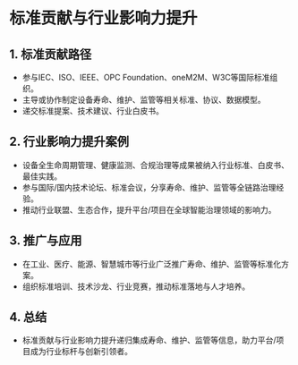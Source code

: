 # 标准贡献与行业影响力提升

## 1. 标准贡献路径

- 参与IEC、ISO、IEEE、OPC Foundation、oneM2M、W3C等国际标准组织。
- 主导或协作制定设备寿命、维护、监管等相关标准、协议、数据模型。
- 递交标准提案、技术建议、行业白皮书。

## 2. 行业影响力提升案例

- 设备全生命周期管理、健康监测、合规治理等成果被纳入行业标准、白皮书、最佳实践。
- 参与国际/国内技术论坛、标准会议，分享寿命、维护、监管等全链路治理经验。
- 推动行业联盟、生态合作，提升平台/项目在全球智能治理领域的影响力。

## 3. 推广与应用

- 在工业、医疗、能源、智慧城市等行业广泛推广寿命、维护、监管等标准化方案。
- 组织标准培训、技术沙龙、行业竞赛，推动标准落地与人才培养。

## 4. 总结

- 标准贡献与行业影响力提升递归集成寿命、维护、监管等信息，助力平台/项目成为行业标杆与创新引领者。
